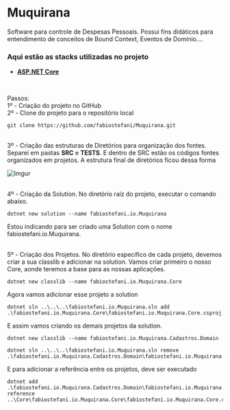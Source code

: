 # Muquirana

Software para controle de Despesas Pessoais. Possui fins didáticos para entendimento de conceitos de Bound Context, Eventos de Domínio....


### Aqui estão as stacks utilizadas no projeto 
 - [**ASP.NET Core**](https://docs.microsoft.com/pt-br/aspnet/core/?view=aspnetcore-5.0)
</br>


Passos:
<br>1º - Criação do projeto no GitHub
<br>2º - Clone do projeto para o repositório local
```
git clone https://github.com/fabiostefani/Muquirana.git
```
<br>3º - Criação das estruturas de Diretórios para organização dos fontes. Separei em pastas **SRC** e **TESTS**. E dentro de SRC estão os códigos fontes organizados em projetos.
A estrutura final de diretórios ficou dessa forma

![Imgur](https://i.imgur.com/PFIkzQH.png)



<br>4º - Criação da Solution. No diretório raíz do projeto, executar o comando abaixo.
```
dotnet new solution --name fabiostefani.io.Muquirana
```
Estou indicando para ser criado uma Solution com o nome fabiostefani.io.Muquirana.

<br>5º - Criação dos Projetos. No diretório especifico de cada projeto, devemos criar a sua classlib e adicionar na solution.
Vamos criar primeiro o nosso Core, aonde teremos a base para as nossas aplicações.
```
dotnet new classlib --name fabiostefani.io.Muquirana.Core
```
Agora vamos adicionar esse projeto a solution
```
dotnet sln ..\..\..\fabiostefani.io.Muquirana.sln add .\fabiostefani.io.Muquirana.Core\fabiostefani.io.Muquirana.Core.csproj
```
E assim vamos criando os demais projetos da solution.
```
dotnet new classlib --name fabiostefani.io.Muquirana.Cadastros.Domain

dotnet sln ..\..\..\fabiostefani.io.Muquirana.sln remove .\fabiostefani.io.Muquirana.Cadastros.Domain\fabiostefani.io.Muquirana.Cadastros.Domain.csproj
```
E para adicionar a referência entre os projetos, deve ser executado
```
dotnet add .\fabiostefani.io.Muquirana.Cadastros.Domain\fabiostefani.io.Muquirana.Cadastros.Domain.csproj reference ..\Core\fabiostefani.io.Muquirana.Core\fabiostefani.io.Muquirana.Core.csproj
```